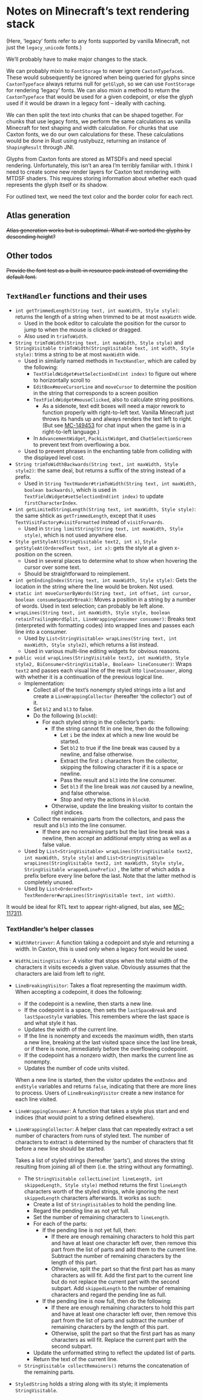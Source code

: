 # Notes on Minecraft’s text rendering stack

(Here, ‘legacy’ fonts refer to any fonts supported by vanilla Minecraft,
not just the `legacy_unicode` fonts.)

We’ll probably have to make major changes to the stack.

We can probably mixin to `FontStorage` to never ignore `CaxtonTypeface`s.
These would subsequently be ignored when being queried for glyphs since
`CaxtonTypeface` always returns null for `getGlyph`, so we can use
`FontStorage` for rendering ‘legacy’ fonts. We can also mixin a method
to return the `CaxtonTypeface` that would be used for a given codepoint,
or else the glyph used if it would be drawn in a legacy font – ideally
with caching.

We can then split the text into chunks that can be shaped together.
For chunks that use legacy fonts, we perform the same calculations
as vanilla Minecraft for text shaping and width calculation. For chunks
that use Caxton fonts, we do our own calculations for these. These
calculations would be done in Rust using rustybuzz, returning an
instance of `ShapingResult` through JNI.

Glyphs from Caxton fonts are stored as MTSDFs and need special rendering.
Unfortunately, this isn’t an area I’m terribly familiar with. I think
I need to create some new render layers for Caxton text rendering with
MTDSF shaders. This requires storing information about whether each
quad represents the glyph itself or its shadow.

For outlined text, we need the text color and the border color for each
rect.

## Atlas generation

~~Atlas generation works but is suboptimal. What if we sorted the glyphs
by descending height?~~

## Other todos

~~Provide the font test as a built-in resource pack instead of overriding
the default font.~~

## `TextHandler` functions and their uses

* `int getTrimmedLength(String text, int maxWidth, Style style)`: returns the length of a string when trimmed to be at
  most `maxWidth` wide.
    * Used in the book editor to calculate the position for the cursor to jump to when the mouse is clicked or dragged.
    * Also used in `trimToWidth`.
* `String trimToWidth(String text, int maxWidth, Style style)`
  and `StringVisitable trimToWidth(StringVisitable text, int width, Style style)`: trims a string to be at
  most `maxWidth` wide.
    * Used in similarly named methods in `TextHandler`, which are called by the following:
        * `TextFieldWidget#setSelectionEnd(int index)` to figure out where to horizontally scroll to
        * `EditBox#moveCursorLine` and `moveCursor` to determine the position in the string that corresponds to a screen
          position
        * `TextFieldWidget#mouseClicked`, also to calculate string positions.
            * As a sidenote, text edit boxes will need a major rework to function properly with right-to-left text.
              Vanilla Minecraft just throws its hands up and always renders the text left to right. (But see [MC-149453]
              for chat input when the game is in a right-to-left language.)
        * In `AdvancementWidget`, `PackListWidget`, and `ChatSelectionScreen` to prevent text from overflowing a box.
    * Used to prevent phrases in the enchanting table from colliding with the displayed level cost.
* `String trimToWidthBackwards(String text, int maxWidth, Style style2)`: the same deal, but returns a suffix of the
  string instead of a prefix.
    * Used in `String TextHander#trimToWidth(String text, int maxWidth, boolean backwards)`, which is used
      in `TextFieldWidget#setSelectionEnd(int index)` to update `firstCharacterIndex`.
* `int getLimitedStringLength(String text, int maxWidth, Style style)`: the same shtick as `getTrimmedLength`, except
  that it uses `TextVisitFactory#visitFormatted` instead of `visitForwards`.
    * Used in `String limitString(String text, int maxWidth, Style style)`, which is not used anywhere else.
* `Style getStyleAt(StringVisitable text2, int x)`, `Style getStyleAt(OrderedText text, int x)`: gets the style at a
  given x-position on the screen.
    * Used in several places to determine what to show when hovering the cursor over some text.
    * Should be straightforward to reimplement.
* `int getEndingIndex(String text, int maxWidth, Style style)`: Gets the location in the string where the line would be
  broken. Not used.
* `static int moveCursorByWords(String text, int offset, int cursor, boolean consumeSpaceOrBreak)`: Moves a position in
  a string by a number of words. Used in text selection; can probably be left alone.
* `wrapLines(String text, int maxWidth, Style style, boolean retainTrailingWordSplit, LineWrappingConsumer consumer)`:
  Breaks text (interpreted with formatting codes) into wrapped lines and passes each line into a consumer.
    * Used by `List<StringVisitable> wrapLines(String text, int maxWidth, Style style2)`, which returns a list instead.
    * Used in various multi-line editing widgets for obvious reasons.
* `public void wrapLines(StringVisitable text2, int maxWidth, Style style2, BiConsumer<StringVisitable, Boolean> lineConsumer)`:
  Wraps `text2` and passes each visual line of the result into `lineConsumer`, along with whether it is a continuation
  of the previous logical line.
    * Implementation:
        * Collect all of the text’s nonempty styled strings into a list and create a `LineWrappingCollector` (hereafter
          ‘the collector’) out of it.
        * Set `bl2` and `bl3` to false.
        * Do the following (`block0`):
            * For each styled string in the collector’s parts:
                * If the string cannot fit in one line, then do the following:
                    * Let `i` be the index at which a new line would be started.
                    * Set `bl2` to true if the line break was caused by a newline, and false otherwise.
                    * Extract the first `i` characters from the collector, skipping the following character if it is a
                      space or newline.
                    * Pass the result and `bl3` into the line consumer.
                    * Set `bl3` if the line break was *not* caused by a newline, and false otherwise.
                    * Stop and retry the actions in `block0`.
                * Otherwise, update the line breaking visitor to contain the right indices.
        * Collect the remaining parts from the collectors, and pass the result and `bl3` into the line consumer.
            * If there are no remaining parts but the last line break was a newline, then accept an additional empty
              string as well as a false value.
    * Used by `List<StringVisitable> wrapLines(StringVisitable text2, int maxWidth, Style style)`
      and `List<StringVisitable> wrapLines(StringVisitable text2, int maxWidth, Style style, StringVisitable wrappedLinePrefix)`
      , the latter of which adds a prefix before every line before the last. Note that the latter method is completely
      unused.
    * Used by `List<OrderedText> TextRenderer#wrapLines(StringVisitable text, int width)`.

It would be ideal for RTL text to appear right-aligned, but alas, see [MC-117311].

### TextHandler’s helper classes

* `WidthRetriever`: A function taking a codepoint and style and returning a width. In Caxton, this is used only when a
  legacy font would be used.
* `WidthLimitingVisitor`: A visitor that stops when the total width of the characters it visits exceeds a given value.
  Obviously assumes that the characters are laid from left to right.
* `LineBreakingVisitor`: Takes a float representing the maximum width.
  When accepting a codepoint, it does the following:
    * If the codepoint is a newline, then starts a new line.
    * If the codepoint is a space, then sets the `lastSpaceBreak` and `lastSpaceStyle` variables. This remembers where
      the last space is and what style it has.
    * Updates the width of the current line.
    * If the line is nonempty and exceeds the maximum width, then starts a new line, breaking at the last visited space
      since the last line break, or if there is none, immediately before the overflowing codepoint.
    * If the codepoint has a nonzero width, then marks the current line as nonempty.
    * Updates the number of code units visited.

  When a new line is started, then the visitor updates the `endIndex` and `endStyle` variables and returns `false`,
  indicating that there are more lines to process. Users of `LineBreakingVisitor` create a new instance for each line
  visited.
* `LineWrappingConsumer`: A function that takes a style plus start and end indices (that would point to a string defined
  elsewhere).
* `LineWrappingCollector`: A helper class that can repeatedly extract a set number of characters from runs of styled
  text. The number of characters to extract is determined by the number of characters that fit before a new line should
  be started.

  Takes a list of styled strings (hereafter ‘parts’), and stores the string resulting from
  joining all of them (i.e. the string without any formatting).
    * The `StringVisitable collectLine(int lineLength, int skippedLength, Style style)` method returns the
      first `lineLength` characters worth of the styled strings, while ignoring the next `skippedLength` characters
      afterwards. It works as such:
        * Create a list of `StringVisitable`s to hold the pending line.
        * Regard the pending line as not yet full.
        * Set the number of remaining characters to `lineLength`.
        * For each of the parts:
            * If the pending line is not yet full, then:
                * If there are enough remaining characters to hold this part and have at least one character left over,
                  then remove this part from the list of parts and add them to the current line. Subtract the number of
                  remaining characters by the length of this part.
                * Otherwise, split the part so that the first part has as many characters as will fit. Add the first
                  part to the current line but do not replace the current part with the second subpart.
                  Add `skippedLength` to the number of remaining characters and regard the pending line as full.
            * If the pending line is now full, then do the following:
                * If there are enough remaining characters to hold this part and have at least one character left over,
                  then remove this part from the list of parts and subtract the number of remaining characters by the
                  length of this part.
                * Otherwise, split the part so that the first part has as many characters as will fit. Replace the
                  current part with the second subpart.
        * Update the unformatted string to reflect the updated list of parts.
        * Return the text of the current line.
    * `StringVisitable collectRemainers()` returns the concatenation of the remaining parts.
* `StyledString` holds a string along with its style; it implements `StringVisitable`.

[MC-117311]: https://bugs.mojang.com/browse/MC-117311

[MC-149453]: https://bugs.mojang.com/browse/MC-149453

